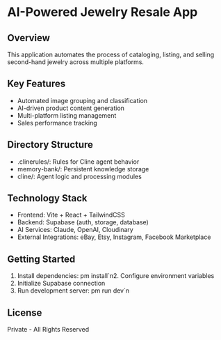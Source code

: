 # AI-Powered Jewelry Resale App

## Overview
This application automates the process of cataloging, listing, and selling second-hand jewelry across multiple platforms.

## Key Features
- Automated image grouping and classification
- AI-driven product content generation
- Multi-platform listing management
- Sales performance tracking

## Directory Structure
- .clinerules/: Rules for Cline agent behavior
- memory-bank/: Persistent knowledge storage
- cline/: Agent logic and processing modules

## Technology Stack
- Frontend: Vite + React + TailwindCSS
- Backend: Supabase (auth, storage, database)
- AI Services: Claude, OpenAI, Cloudinary
- External Integrations: eBay, Etsy, Instagram, Facebook Marketplace

## Getting Started
1. Install dependencies: 
pm install`n2. Configure environment variables
3. Initialize Supabase connection
4. Run development server: 
pm run dev`n
## License
Private - All Rights Reserved
